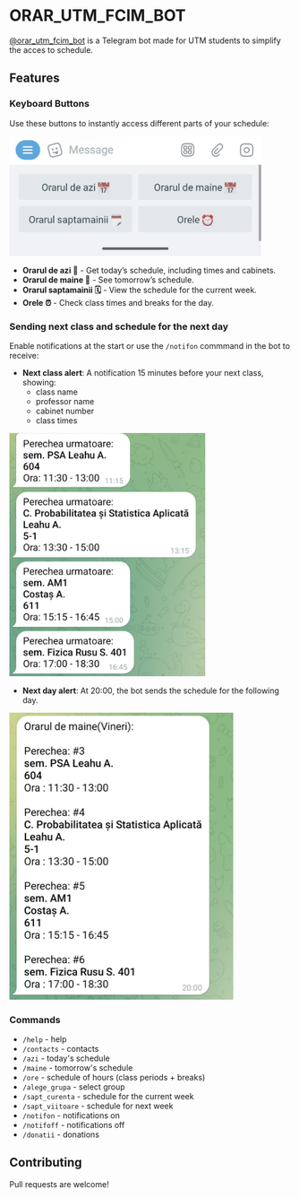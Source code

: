 # ORAR_UTM_FCIM_BOT

[@orar_utm_fcim_bot](https://t.me/orar_utm_fcim_bot) is a Telegram bot made for UTM students to simplify the acces to schedule.

## Features

### Keyboard Buttons

Use these buttons to instantly access different parts of your schedule:

<img src="/imgs/kb.jpeg" alt="kb" width="450">

- **Orarul de azi 📅** - Get today’s schedule, including times and cabinets.
- **Orarul de maine 📅** - See tomorrow’s schedule.
- **Orarul saptamainii 🗓️** - View the schedule for the current week.
- **Orele ⏰** - Check class times and breaks for the day.

### Sending next class and schedule for the next day

Enable notifications at the start or use the `/notifon` commmand in the bot to receive:

- **Next class alert**: A notification 15 minutes before your next class, showing:
    - class name
    - professor name
    - cabinet number
    - class times

<img src="/imgs/next_course.jpeg" alt="class" width="350">

- **Next day alert**: At 20:00, the bot sends the schedule for the following day.

<img src="/imgs/next_day.jpeg" alt="schedule" width="400">

### Commands
- `/help` - help
- `/contacts` - contacts
- `/azi` - today's schedule
- `/maine` - tomorrow's schedule
- `/ore` - schedule of hours (class periods + breaks)
- `/alege_grupa` - select group
- `/sapt_curenta` - schedule for the current week
- `/sapt_viitoare` - schedule for next week
- `/notifon` - notifications on
- `/notifoff` - notifications off
- `/donatii` - donations

## Contributing

Pull requests are welcome!
